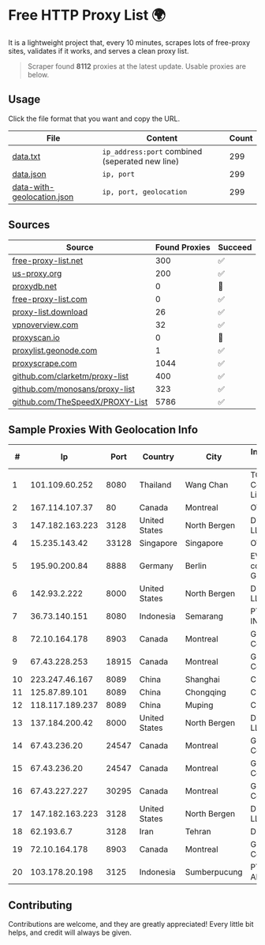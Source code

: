
# Free HTTP Proxy List 🌍

It is a lightweight project that, every 10 minutes, scrapes lots of free-proxy sites, validates if it works, and serves a clean proxy list.


> Scraper found **8112** proxies at the latest update. Usable proxies are below.

## Usage

Click the file format that you want and copy the URL.


|File|Content|Count|
|----|-------|-----|
|[data.txt](https://raw.githubusercontent.com/themiralay/Proxy-List-World/master/data.txt)|`ip_address:port` combined (seperated new line)|299|
|[data.json](https://raw.githubusercontent.com/themiralay/Proxy-List-World/master/data.json)|`ip, port`|299|
|[data-with-geolocation.json](https://raw.githubusercontent.com/themiralay/Proxy-List-World/master/data-with-geolocation.json)|`ip, port, geolocation`|299|

## Sources

|Source|Found Proxies|Succeed|
|------|-------------|-------|
|[free-proxy-list.net](https://free-proxy-list.net)|300|✅|
|[us-proxy.org](https://www.us-proxy.org)|200|✅|
|[proxydb.net](http://proxydb.net)|0|🚫|
|[free-proxy-list.com](https://free-proxy-list.com/?page=&port=&type%5B%5D=http&type%5B%5D=https&up_time=0&search=Search)|0|✅|
|[proxy-list.download](https://www.proxy-list.download/HTTP)|26|✅|
|[vpnoverview.com](https://vpnoverview.com/privacy/anonymous-browsing/free-proxy-servers)|32|✅|
|[proxyscan.io](https://www.proxyscan.io)|0|🚫|
|[proxylist.geonode.com](https://proxylist.geonode.com/api/proxy-list?limit=300&page=1&sort_by=lastChecked&sort_type=desc&protocols=http,https)|1|✅|
|[proxyscrape.com](https://api.proxyscrape.com/v2/?request=displayproxies&protocol=http&timeout=10000&country=all&ssl=all&anonymity=all)|1044|✅|
|[github.com/clarketm/proxy-list](https://raw.githubusercontent.com/clarketm/proxy-list/master/proxy-list-raw.txt)|400|✅|
|[github.com/monosans/proxy-list](https://raw.githubusercontent.com/monosans/proxy-list/main/proxies/http.txt)|323|✅|
|[github.com/TheSpeedX/PROXY-List](https://raw.githubusercontent.com/TheSpeedX/PROXY-List/master/http.txt)|5786|✅|


## Sample Proxies With Geolocation Info

|#|Ip|Port|Country|City|Internet Service Provider|
|-|--|----|-------|----|-------------------------|
|1|101.109.60.252|8080|Thailand|Wang Chan|TOT Public Company Limited|
|2|167.114.107.37|80|Canada|Montreal|OVH SAS|
|3|147.182.163.223|3128|United States|North Bergen|DigitalOcean, LLC|
|4|15.235.143.42|33128|Singapore|Singapore|OVH SAS|
|5|195.90.200.84|8888|Germany|Berlin|EVANZO e-commerce GmbH|
|6|142.93.2.222|8000|United States|North Bergen|DigitalOcean, LLC|
|7|36.73.140.151|8080|Indonesia|Semarang|PT. TELKOM INDONESIA|
|8|72.10.164.178|8903|Canada|Montreal|GloboTech Communications|
|9|67.43.228.253|18915|Canada|Montreal|GloboTech Communications|
|10|223.247.46.167|8089|China|Shanghai|Chinanet|
|11|125.87.89.101|8089|China|Chongqing|China Telecom|
|12|118.117.189.237|8089|China|Muping|Chinanet|
|13|137.184.200.42|8000|United States|North Bergen|DigitalOcean, LLC|
|14|67.43.236.20|24547|Canada|Montreal|GloboTech Communications|
|15|67.43.236.20|24547|Canada|Montreal|GloboTech Communications|
|16|67.43.227.227|30295|Canada|Montreal|GloboTech Communications|
|17|147.182.163.223|3128|United States|North Bergen|DigitalOcean, LLC|
|18|62.193.6.7|3128|Iran|Tehran|DP Iran Co.|
|19|72.10.164.178|8903|Canada|Montreal|GloboTech Communications|
|20|103.178.20.198|3125|Indonesia|Sumberpucung|PT Trisna Mega Abadi|



## Contributing

Contributions are welcome, and they are greatly appreciated! Every
little bit helps, and credit will always be given.

